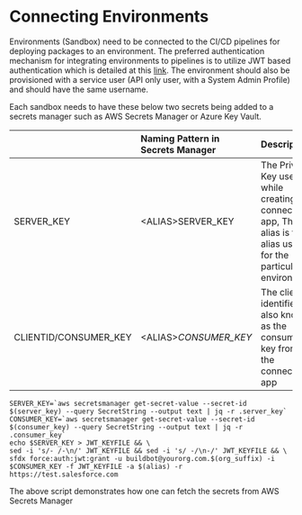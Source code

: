 # Connecting Environments

Environments \(Sandbox\) need to be connected to the CI/CD pipelines for deploying packages to an environment. The preferred authentication mechanism for integrating environments to pipelines is to utilize JWT based authentication which is detailed at this [link](https://developer.salesforce.com/docs/atlas.en-us.sfdx_dev.meta/sfdx_dev/sfdx_dev_auth_jwt_flow.htm). The environment should also be provisioned with a service user \(API only user, with a System Admin Profile\) and should have the same username.

Each sandbox needs to have these below two secrets being added to a secrets manager such as AWS Secrets Manager or Azure Key Vault.  
  


|  | Naming Pattern in Secrets Manager | Description |
| :--- | :--- | :--- |
| SERVER\_KEY | &lt;ALIAS&gt;SERVER\_KEY | The Private Key used while creating the connected app, The alias is the alias used for the particular environment  |
| CLIENTID/CONSUMER\_KEY | &lt;ALIAS&gt;_CONSUMER\_KEY_ | The client identifier also know as the consumer key from the connected app |

```text
SERVER_KEY=`aws secretsmanager get-secret-value --secret-id $(server_key) --query SecretString --output text | jq -r .server_key`
CONSUMER_KEY=`aws secretsmanager get-secret-value --secret-id $(consumer_key) --query SecretString --output text | jq -r .consumer_key`
echo $SERVER_KEY > JWT_KEYFILE && \
sed -i 's/- /-\n/' JWT_KEYFILE && sed -i 's/ -/\n-/' JWT_KEYFILE && \
sfdx force:auth:jwt:grant -u buildbot@yourorg.com.$(org_suffix) -i $CONSUMER_KEY -f JWT_KEYFILE -a $(alias) -r https://test.salesforce.com 

```

The above script demonstrates how one can fetch the secrets from AWS Secrets Manager

